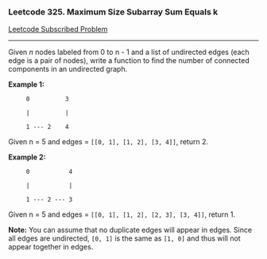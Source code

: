 ### Leetcode 325. Maximum Size Subarray Sum Equals k
[Leetcode Subscribed Problem](https://leetcode.com/problems/maximum-size-subarray-sum-equals-k/)

---

Given *n* nodes labeled from 0 to n - 1 and a list of undirected edges (each edge is a pair of nodes), write a function to find the number of connected components in an undirected graph.

**Example 1:**
```
     0          3

     |          |

     1 --- 2    4
```
Given n = 5 and edges = `[[0, 1], [1, 2], [3, 4]]`, return 2.

**Example 2:**
```
     0           4

     |           |

     1 --- 2 --- 3
```
Given n = 5 and edges = `[[0, 1], [1, 2], [2, 3], [3, 4]]`, return 1.

**Note:**
You can assume that no duplicate edges will appear in edges. Since all edges are undirected, `[0, 1]` is the same as `[1, 0]` and thus will not appear together in edges.
